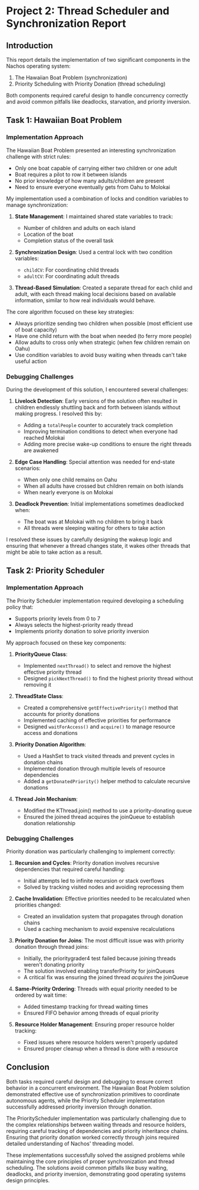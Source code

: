 # Project 2: Thread Scheduler and Synchronization Report

## Introduction

This report details the implementation of two significant components in the Nachos operating system:

1. The Hawaiian Boat Problem (synchronization)
2. Priority Scheduling with Priority Donation (thread scheduling)

Both components required careful design to handle concurrency correctly and avoid common pitfalls like deadlocks, starvation, and priority inversion.

## Task 1: Hawaiian Boat Problem

### Implementation Approach

The Hawaiian Boat Problem presented an interesting synchronization challenge with strict rules:

- Only one boat capable of carrying either two children or one adult
- Boat requires a pilot to row it between islands
- No prior knowledge of how many adults/children are present
- Need to ensure everyone eventually gets from Oahu to Molokai

My implementation used a combination of locks and condition variables to manage synchronization:

1. **State Management**: I maintained shared state variables to track:

   - Number of children and adults on each island
   - Location of the boat
   - Completion status of the overall task

2. **Synchronization Design**: Used a central lock with two condition variables:

   - `childCV`: For coordinating child threads
   - `adultCV`: For coordinating adult threads

3. **Thread-Based Simulation**: Created a separate thread for each child and adult, with each thread making local decisions based on available information, similar to how real individuals would behave.

The core algorithm focused on these key strategies:

- Always prioritize sending two children when possible (most efficient use of boat capacity)
- Have one child return with the boat when needed (to ferry more people)
- Allow adults to cross only when strategic (when few children remain on Oahu)
- Use condition variables to avoid busy waiting when threads can't take useful action

### Debugging Challenges

During the development of this solution, I encountered several challenges:

1. **Livelock Detection**: Early versions of the solution often resulted in children endlessly shuttling back and forth between islands without making progress. I resolved this by:

   - Adding a `totalPeople` counter to accurately track completion
   - Improving termination conditions to detect when everyone had reached Molokai
   - Adding more precise wake-up conditions to ensure the right threads are awakened

2. **Edge Case Handling**: Special attention was needed for end-state scenarios:

   - When only one child remains on Oahu
   - When all adults have crossed but children remain on both islands
   - When nearly everyone is on Molokai

3. **Deadlock Prevention**: Initial implementations sometimes deadlocked when:
   - The boat was at Molokai with no children to bring it back
   - All threads were sleeping waiting for others to take action

I resolved these issues by carefully designing the wakeup logic and ensuring that whenever a thread changes state, it wakes other threads that might be able to take action as a result.

## Task 2: Priority Scheduler

### Implementation Approach

The Priority Scheduler implementation required developing a scheduling policy that:

- Supports priority levels from 0 to 7
- Always selects the highest-priority ready thread
- Implements priority donation to solve priority inversion

My approach focused on these key components:

1. **PriorityQueue Class**:

   - Implemented `nextThread()` to select and remove the highest effective priority thread
   - Designed `pickNextThread()` to find the highest priority thread without removing it

2. **ThreadState Class**:

   - Created a comprehensive `getEffectivePriority()` method that accounts for priority donations
   - Implemented caching of effective priorities for performance
   - Designed `waitForAccess()` and `acquire()` to manage resource access and donations

3. **Priority Donation Algorithm**:

   - Used a HashSet to track visited threads and prevent cycles in donation chains
   - Implemented donation through multiple levels of resource dependencies
   - Added a `getDonatedPriority()` helper method to calculate recursive donations

4. **Thread Join Mechanism**:
   - Modified the KThread.join() method to use a priority-donating queue
   - Ensured the joined thread acquires the joinQueue to establish donation relationship

### Debugging Challenges

Priority donation was particularly challenging to implement correctly:

1. **Recursion and Cycles**: Priority donation involves recursive dependencies that required careful handling:

   - Initial attempts led to infinite recursion or stack overflows
   - Solved by tracking visited nodes and avoiding reprocessing them

2. **Cache Invalidation**: Effective priorities needed to be recalculated when priorities changed:

   - Created an invalidation system that propagates through donation chains
   - Used a caching mechanism to avoid expensive recalculations

3. **Priority Donation for Joins**: The most difficult issue was with priority donation through thread joins:

   - Initially, the prioritygrader4 test failed because joining threads weren't donating priority
   - The solution involved enabling transferPriority for joinQueues
   - A critical fix was ensuring the joined thread _acquires_ the joinQueue

4. **Same-Priority Ordering**: Threads with equal priority needed to be ordered by wait time:

   - Added timestamp tracking for thread waiting times
   - Ensured FIFO behavior among threads of equal priority

5. **Resource Holder Management**: Ensuring proper resource holder tracking:
   - Fixed issues where resource holders weren't properly updated
   - Ensured proper cleanup when a thread is done with a resource

## Conclusion

Both tasks required careful design and debugging to ensure correct behavior in a concurrent environment. The Hawaiian Boat Problem solution demonstrated effective use of synchronization primitives to coordinate autonomous agents, while the Priority Scheduler implementation successfully addressed priority inversion through donation.

The PriorityScheduler implementation was particularly challenging due to the complex relationships between waiting threads and resource holders, requiring careful tracking of dependencies and priority inheritance chains. Ensuring that priority donation worked correctly through joins required detailed understanding of Nachos' threading model.

These implementations successfully solved the assigned problems while maintaining the core principles of proper synchronization and thread scheduling. The solutions avoid common pitfalls like busy waiting, deadlocks, and priority inversion, demonstrating good operating systems design principles.
